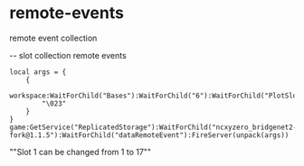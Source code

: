 # remote-events
remote event collection


-- slot collection remote events

```
local args = {
	{
		workspace:WaitForChild("Bases"):WaitForChild("6"):WaitForChild("PlotSlots"):WaitForChild("Slot1"):WaitForChild("ClaimButton"):WaitForChild("Button"),
		"\023"
	}
}
game:GetService("ReplicatedStorage"):WaitForChild("ncxyzero_bridgenet2-fork@1.1.5"):WaitForChild("dataRemoteEvent"):FireServer(unpack(args))
```

""Slot 1 can be changed from 1 to 17""
